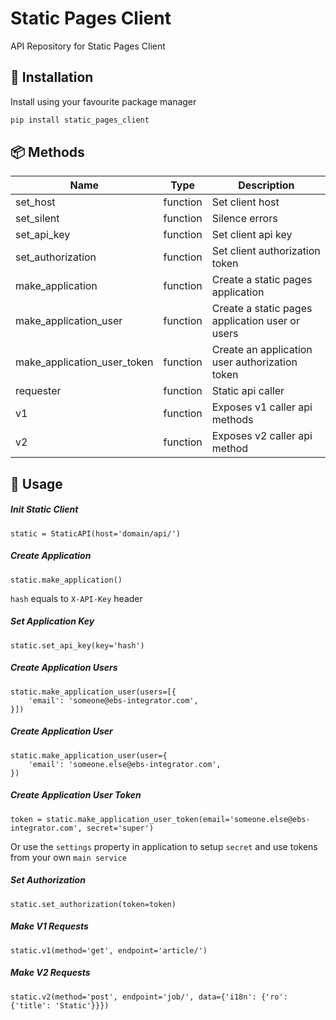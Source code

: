 # Static Pages Client

API Repository for Static Pages Client

## 📝 Installation

Install using your favourite package manager

```bash
pip install static_pages_client
```

## 📦️ Methods

| Name                              | Type      | Description                                       |
| --------------------------------- | --------- | --------------------------------------------------|
| set_host                          | function  | Set client host                                   |
| set_silent                        | function  | Silence errors                                    |
| set_api_key                       | function  | Set client api key                                |
| set_authorization                 | function  | Set client authorization token                    |
| make_application                  | function  | Create a static pages application                 |
| make_application_user             | function  | Create a static pages application user or users   |
| make_application_user_token       | function  | Create an application user authorization token    |
| requester                         | function  | Static api caller                                 |
| v1                                | function  | Exposes v1 caller api methods                     |
| v2                                | function  | Exposes v2 caller api method                      |

## 🔧 Usage

##### Init Static Client

```
static = StaticAPI(host='domain/api/')
```

##### Create Application

```
static.make_application()
```

``hash`` equals to `X-API-Key` header

##### Set Application Key

```
static.set_api_key(key='hash')
```

##### Create Application Users

```
static.make_application_user(users=[{
    'email': 'someone@ebs-integrator.com',
}])
```

##### Create Application User

```
static.make_application_user(user={
    'email': 'someone.else@ebs-integrator.com',
})
```

##### Create Application User Token

```
token = static.make_application_user_token(email='someone.else@ebs-integrator.com', secret='super')
```

Or use the `settings` property in application to setup `secret` and use tokens from your own `main service`

##### Set Authorization

```
static.set_authorization(token=token)
```

##### Make V1 Requests

```
static.v1(method='get', endpoint='article/')
```

##### Make V2 Requests

```
static.v2(method='post', endpoint='job/', data={'i18n': {'ro': {'title': 'Static'}}})
```